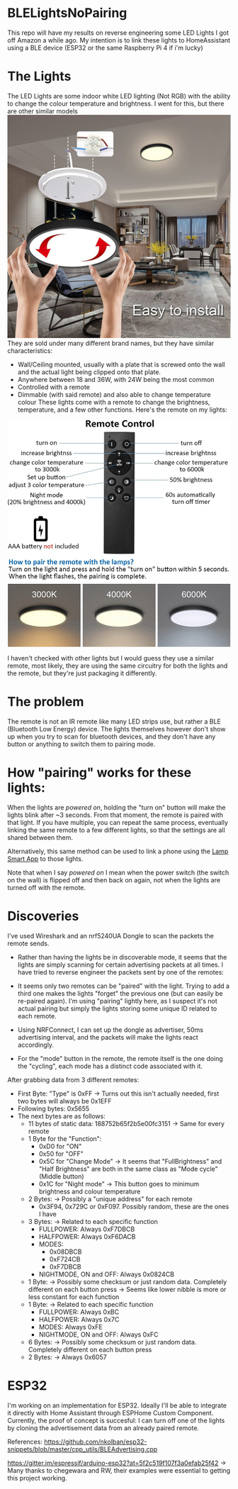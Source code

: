 # BLELightsNoPairing

This repo will have my results on reverse engineering some LED Lights I got off Amazon a while ago. My intention is to link these lights to HomeAssistant using a BLE device (ESP32 or the same Raspberry Pi 4 if i'm lucky)


# The Lights

The LED Lights are some indoor white LED lighting (Not RGB) with the ability to change the colour temperature and brightness. I went for this, but there are other similar models
![Lights](img/light1.jpg)
They are sold under many different brand names, but they have similar characteristics:
- Wall/Ceiling mounted, usually with a plate that is screwed onto the wall and the actual light being clipped onto that plate.
- Anywhere between 18 and 36W, with 24W being the most common
- Controlled with a remote
- Dimmable (with said remote) and also able to change temperature colour
These lights come with a remote to change the brightness, temperature, and a few other functions. Here's the remote on my lights:

![Remote](img/remote.jpg)

I haven't checked with other lights but I would guess they use a similar remote, most likely, they are using the same circuitry for both the lights and the remote, but they're just packaging it differently.

# The problem

The remote is not an IR remote like many LED strips use, but rather a BLE (Bluetooth Low Energy) device. The lights themselves however don't show up when you try to scan for bluetooth devices, and they don't have any button or anything to switch them to pairing mode.

# How "pairing" works for these lights:

When the lights are *powered on*, holding the "turn on" button will make the lights blink after ~3 seconds. From that moment, the remote is paired with that light.
If you have multiple, you can repeat the same process, eventually linking the same remote to a few different lights, so that the settings are all shared between them.

Alternatively, this same method can be used to link a phone using the [Lamp Smart App](https://play.google.com/store/apps/details?id=com.alllink.smart_lighting&hl=en&gl=GB) to those lights.

Note that when I say *powered on* I mean when the power switch (the switch on the wall) is flipped off and then back on again, not when the lights are turned off with the remote.


# Discoveries

I've used Wireshark and an nrf5240UA Dongle to scan the packets the remote sends.

- Rather than having the lights be in discoverable mode, it seems that the lights are simply scanning for certain advertising packets at all times. I have tried to reverse engineer the packets sent by one of the remotes:
- It seems only two remotes can be "paired" with the light. Trying to add a third one makes the lights "forget" the previous one (but can easily be re-paired again). I'm using "pairing" lightly here, as I suspect it's not actual pairing but simply the lights storing some unique ID related to each remote.

- Using NRFConnect, I can set up the dongle as advertiser, 50ms advertising interval, and the packets will make the lights react accordingly.
- For the "mode" button in the remote, the remote itself is the one doing the "cycling", each mode has a distinct code associated with it.

After grabbing data from 3 different remotes:

- First Byte: "Type" is 0xFF -> Turns out this isn't actually needed, first two bytes will always be 0x1EFF
- Following bytes: 0x5655
- The next bytes are as follows:
  - 11 bytes of static data: 188752b65f2b5e00fc3151 -> Same for every remote
  - 1 Byte for the "Function":
    - 0xD0 for "ON"
    - 0x50 for "OFF"
    - 0x5C for "Change Mode" -> It seems that "FullBrightness" and "Half Brightness" are both in the same class as "Mode cycle" (Middle button)
    - 0x1C for "Night mode" -> This button goes to minimum brightness and colour temperature
  - 2 Bytes: -> Possibly a "unique address" for each remote
    - 0x3F94, 0x729C or 0xF097. Possibly random, these are the ones I have
  - 3 Bytes: -> Related to each specific function
    - FULLPOWER: Always 0xF7DBCB
    - HALFPOWER: Always 0xF6DACB
    - MODES:
      - 0x08DBCB
      - 0xF724CB
      - 0xF7DBCB
    - NIGHTMODE, ON and OFF: Always 0x0824CB 
  - 1 Byte: -> Possibly some checksum or just random data. Completely different on each button press -> Seems like lower nibble is more or less constant for each function
  - 1 Byte: -> Related to each specific function
    - FULLPOWER: Always 0xBC
    - HALFPOWER: Always 0x7C
    - MODES: Always 0xFE
    - NIGHTMODE, ON and OFF: Always 0xFC
  - 6 Bytes: -> Possibly some checksum or just random data. Completely different on each button press
  - 2 Bytes: -> Always 0x6057


# ESP32

I'm working on an implementation for ESP32. Ideally I'll be able to integrate it directly with Home Assistant through ESPHome Custom Component.
Currently, the proof of concept is succesful: I can turn off one of the lights by cloning the advertisement data from an already paired remote.


References:
https://github.com/nkolban/esp32-snippets/blob/master/cpp_utils/BLEAdvertising.cpp

https://gitter.im/espressif/arduino-esp32?at=5f2c519f107f3a0efab25f42 -> Many thanks to chegewara and RW, their examples were essential to getting this project working.